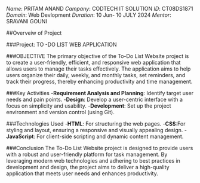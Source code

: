 *Name*: PRITAM ANAND
*Campany*: CODTECH IT SOLUTION
*ID*: CT08DS1871
*Domain*: Web Devlopment
*Duration*: 10 Jun- 10 JULY 2024
*Mentor*: SRAVANI GOUNI

##Overveiw of Project

###Project: TO -DO LIST WEB APPLICATION

###OBJECTIVE
The primary objective of the To-Do List Website project is to create a user-friendly, efficient, and responsive web application that allows users to manage their tasks effectively. The application aims to help users organize their daily, weekly, and monthly tasks, set reminders, and track their progress, thereby enhancing productivity and time management.

###Key Activities
-**Requirement Analysis and Planning**: Identify target user needs and pain points.
-**Design**: Develop a user-centric interface with a focus on simplicity and usability.
-**Development**: Set up the project environment and version control (using Git).

###Technologies Used
-**HTML**: For structuring the web pages.
-**CSS**:For styling and layout, ensuring a responsive and visually appealing design.
-**JavaScript**: For client-side scripting and dynamic content management.

###Conclusion
The To-Do List Website project is designed to provide users with a robust and user-friendly platform for task management. By leveraging modern web technologies and adhering to best practices in development and design, the project aims to deliver a high-quality application that meets user needs and enhances productivity.
